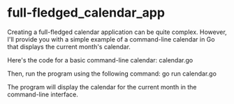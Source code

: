 # full-fledged_calendar_app

Creating a full-fledged calendar application can be quite complex. However, I'll provide you with a simple example of a command-line calendar in Go that displays the current month's calendar.

Here's the code for a basic command-line calendar:
   calendar.go

Then, run the program using the following command:
   go run calendar.go

The program will display the calendar for the current month in the command-line interface.
